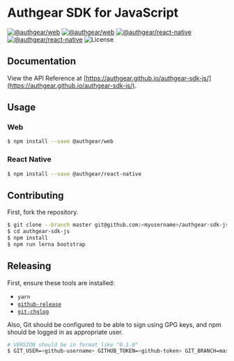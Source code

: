 # Authgear SDK for JavaScript

[![@authgear/web](https://img.shields.io/npm/v/@authgear/web.svg?label=@authgear/web)](https://www.npmjs.com/package/@authgear/web)
[![@authgear/web](https://img.shields.io/npm/dt/@authgear/web.svg?label=@authgear/web)](https://www.npmjs.com/package/@authgear/web)
[![@authgear/react-native](https://img.shields.io/npm/v/@authgear/react-native.svg?label=@authgear/react-native)](https://www.npmjs.com/package/@authgear/react-native)
[![@authgear/react-native](https://img.shields.io/npm/dt/@authgear/react-native.svg?label=@authgear/react-native)](https://www.npmjs.com/package/@authgear/react-native)
![License](https://img.shields.io/badge/license-Apache%202-blue)

## Documentation

View the API Reference at [https://authgear.github.io/authgear-sdk-js/](https://authgear.github.io/authgear-sdk-js/).

## Usage

### Web

```sh
$ npm install --save @authgear/web
```

### React Native

```sh
$ npm install --save @authgear/react-native
```

## Contributing

First, fork the repository.

```sh
$ git clone --branch master git@github.com:<myusername>/authgear-sdk-js.git
$ cd authgear-sdk-js
$ npm install
$ npm run lerna bootstrap
```

## Releasing

First, ensure these tools are installed:
- `yarn` 
- [`github-release`](https://github.com/github-release/github-release)
- [`git-chglog`](https://github.com/git-chglog/git-chglog)

Also, Git should be configured to be able to sign using GPG keys,
and npm should be logged in as appropriate user.

```sh
# VERSION should be in format like "0.1.0"
$ GIT_USER=<github-username> GITHUB_TOKEN=<github-token> GIT_BRANCH=master VERSION=<new-version> ./scripts/release.sh
```
